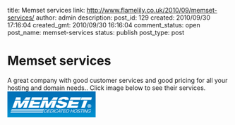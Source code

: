 title: Memset services
link: http://www.flamelily.co.uk/2010/09/memset-services/
author: admin
description: 
post_id: 129
created: 2010/09/30 17:16:04
created_gmt: 2010/09/30 16:16:04
comment_status: open
post_name: memset-services
status: publish
post_type: post

# Memset services

A great company with good customer services and good pricing for all your hosting and domain needs.. Click image below to see their services. ![](/wp-content/uploads/2010/09/memset.png)